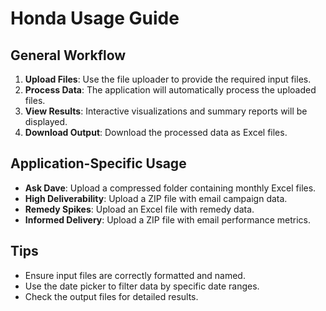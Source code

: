 # Honda Usage Guide

## General Workflow
1. **Upload Files**: Use the file uploader to provide the required input files.
2. **Process Data**: The application will automatically process the uploaded files.
3. **View Results**: Interactive visualizations and summary reports will be displayed.
4. **Download Output**: Download the processed data as Excel files.

## Application-Specific Usage
- **Ask Dave**: Upload a compressed folder containing monthly Excel files.
- **High Deliverability**: Upload a ZIP file with email campaign data.
- **Remedy Spikes**: Upload an Excel file with remedy data.
- **Informed Delivery**: Upload a ZIP file with email performance metrics.

## Tips
- Ensure input files are correctly formatted and named.
- Use the date picker to filter data by specific date ranges.
- Check the output files for detailed results.
